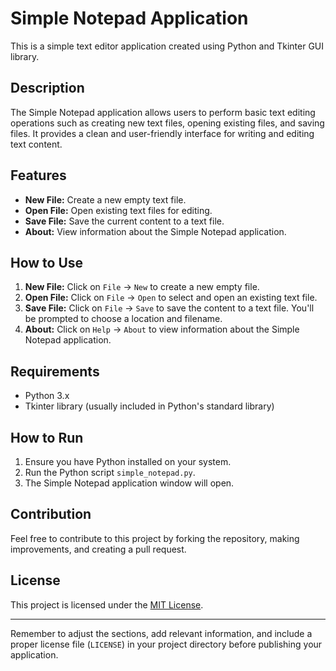 # Simple Notepad Application

This is a simple text editor application created using Python and Tkinter GUI library.

## Description

The Simple Notepad application allows users to perform basic text editing operations such as creating new text files, opening existing files, and saving files. It provides a clean and user-friendly interface for writing and editing text content.

## Features

- **New File:** Create a new empty text file.
- **Open File:** Open existing text files for editing.
- **Save File:** Save the current content to a text file.
- **About:** View information about the Simple Notepad application.

## How to Use

1. **New File:** Click on `File` -> `New` to create a new empty file.
2. **Open File:** Click on `File` -> `Open` to select and open an existing text file.
3. **Save File:** Click on `File` -> `Save` to save the content to a text file. You'll be prompted to choose a location and filename.
4. **About:** Click on `Help` -> `About` to view information about the Simple Notepad application.

## Requirements

- Python 3.x
- Tkinter library (usually included in Python's standard library)

## How to Run

1. Ensure you have Python installed on your system.
2. Run the Python script `simple_notepad.py`.
3. The Simple Notepad application window will open.

## Contribution

Feel free to contribute to this project by forking the repository, making improvements, and creating a pull request.

## License

This project is licensed under the [MIT License](LICENSE).

---

Remember to adjust the sections, add relevant information, and include a proper license file (`LICENSE`) in your project directory before publishing your application.
